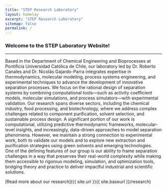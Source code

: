 ```yaml
---
title: "STEP Research Laboratory"
layout: homelay
excerpt: "STEP Research Laboratory"
sitemap: false
permalink: /
---
```


### Welcome to the STEP Laboratory Website!
---

<p style="text-align: justify;">

Based in the Department of Chemical Engineering and Bioprocesses at Pontificia Universidad Católica de Chile, our laboratory led by Dr. Roberto Canales and Dr. Nicolás Gajardo-Parra integrates expertise in thermodynamics, molecular modeling, process systems engineering, and experimental techniques to advance the development of innovative separation processes. We focus on the rational design of separation systems by combining computational tools—such as activity coefficient models, molecular simulations, and process simulators—with experimental validation. Our research spans diverse sectors, including the chemical industry, food processing, and biotechnology, where we address complex challenges related to component purification, solvent selection, and sustainable process design. A significant portion of our work is computational, utilizing predictive thermodynamic frameworks, molecular-level insights, and increasingly, data-driven approaches to model separation phenomena. However, we maintain a strong connection to experimental work, both to validate our models and to explore new extraction and purification strategies using green solvents and emerging technologies. One of the defining features of our group is our ability to frame separation challenges in a way that preserves their real-world complexity while making them accessible to rigorous modeling, simulation, and optimization tools, bridging theory and practice to deliver impactful industrial and scientific solutions.


</p>

[Read more about our research]({{ site.url }}{{ site.baseurl }}/research)
